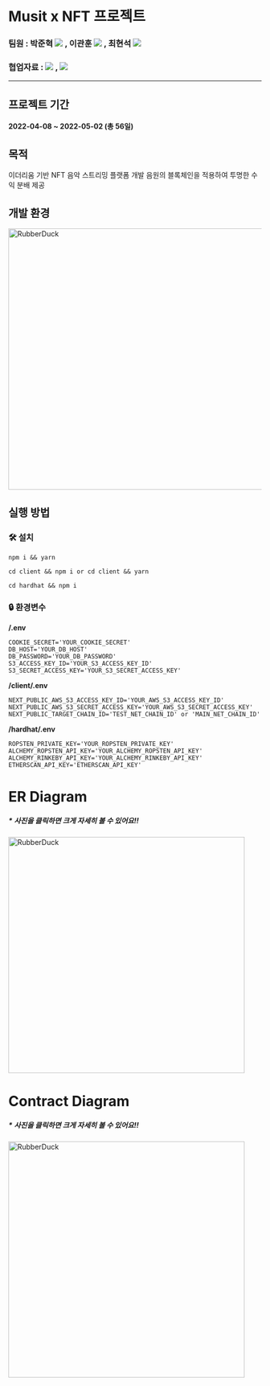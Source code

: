 

# Musit x NFT 프로젝트

### 팀원 : 박준혁 <a href="https://github.com/berrypjh"><img src="https://img.shields.io/badge/GitHub-181717?style=flat-square&logo=GitHub&logoColor=white"/></a> , 이관훈 <a href="https://github.com/Flavordash"><img src="https://img.shields.io/badge/GitHub-181717?style=flat-square&logo=GitHub&logoColor=white"/></a> , 최현석 <a href="https://github.com/Tozinoo"><img src="https://img.shields.io/badge/GitHub-181717?style=flat-square&logo=GitHub&logoColor=white"/></a>

### 협업자료 : <a href="https://quiver-revolve-23f.notion.site/aa58a42722a54bc9ad5cc70ddaf86ed0"><img src="https://img.shields.io/badge/Notion-000000?style=flat-square&logo=Notion&logoColor=white"/></a> , <a href="https://drive.google.com/drive/folders/16AmkK7grpi34fmx2zUlagan6jQQSZbuz?usp=sharing"><img src="https://img.shields.io/badge/Google Drive-4285F4?style=flat-square&logo=Google Drive&logoColor=white"/></a>

---------------------------------------

## 프로젝트 기간 
####  2022-04-08 ~ 2022-05-02 (총 56일)

## 목적
이더리움 기반 NFT 음악 스트리밍 플랫폼 개발
음원의 블록체인을 적용하여 투명한 수익 분배 제공 

## 개발 환경
<img src="https://user-images.githubusercontent.com/89543695/166198341-49e41db4-9315-4276-b6b5-18413cce5b96.png" width="520px" hight="680px" title="px(픽셀) 크기 설정" alt="RubberDuck"></img>

## 실행 방법
### 🛠 설치
```
npm i && yarn

cd client && npm i or cd client && yarn

cd hardhat && npm i
```
### 🔒 환경변수
<b>/.env</b>
```
COOKIE_SECRET='YOUR_COOKIE_SECRET'
DB_HOST='YOUR_DB_HOST'
DB_PASSWORD='YOUR_DB_PASSWORD'
S3_ACCESS_KEY_ID='YOUR_S3_ACCESS_KEY_ID'
S3_SECRET_ACCESS_KEY='YOUR_S3_SECRET_ACCESS_KEY'
```

<b>/client/.env</b>
```
NEXT_PUBLIC_AWS_S3_ACCESS_KEY_ID='YOUR_AWS_S3_ACCESS_KEY_ID'
NEXT_PUBLIC_AWS_S3_SECRET_ACCESS_KEY='YOUR_AWS_S3_SECRET_ACCESS_KEY'
NEXT_PUBLIC_TARGET_CHAIN_ID='TEST_NET_CHAIN_ID' or 'MAIN_NET_CHAIN_ID'
```

<b>/hardhat/.env</b>
```
ROPSTEN_PRIVATE_KEY='YOUR_ROPSTEN_PRIVATE_KEY'
ALCHEMY_ROPSTEN_API_KEY='YOUR_ALCHEMY_ROPSTEN_API_KEY'
ALCHEMY_RINKEBY_API_KEY='YOUR_ALCHEMY_RINKEBY_API_KEY'
ETHERSCAN_API_KEY='ETHERSCAN_API_KEY'
```

# ER Diagram
##### * 사진을 클릭하면 크게 자세히 볼 수 있어요!!
<img src="https://user-images.githubusercontent.com/89543695/166198280-bfc6ba81-9a52-4ee8-8bd7-a15745735511.png" width="470px" hight="610px" title="px(픽셀) 크기 설정" alt="RubberDuck"></img>

# Contract Diagram
##### * 사진을 클릭하면 크게 자세히 볼 수 있어요!!
<img src="https://user-images.githubusercontent.com/89627319/166200057-ee822838-1fdb-4a63-a29e-64eae264cec9.png" width="470px" hight="610px" title="px(픽셀) 크기 설정" alt="RubberDuck"></img>

